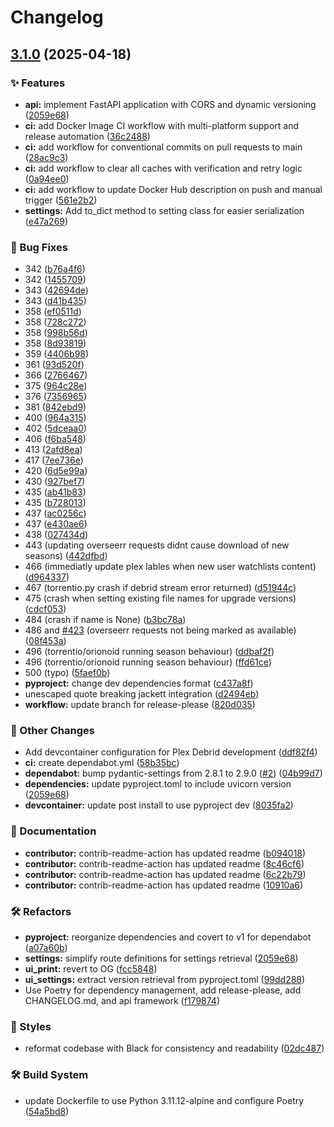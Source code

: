 # Changelog

## [3.1.0](https://github.com/I-am-PUID-0/plex_debrid/compare/3.0.0...3.1.0) (2025-04-18)


### ✨ Features

* **api:** implement FastAPI application with CORS and dynamic versioning ([2059e68](https://github.com/I-am-PUID-0/plex_debrid/commit/2059e681893d0f14190a6487c3efb0cff4c3d797))
* **ci:** add Docker Image CI workflow with multi-platform support and release automation ([36c2488](https://github.com/I-am-PUID-0/plex_debrid/commit/36c2488d005b28a4a44f7e92e1b96395465f13fa))
* **ci:** add workflow for conventional commits on pull requests to main ([28ac9c3](https://github.com/I-am-PUID-0/plex_debrid/commit/28ac9c32791840e43d252492ae7f2dd6c51452e9))
* **ci:** add workflow to clear all caches with verification and retry logic ([0a94ee0](https://github.com/I-am-PUID-0/plex_debrid/commit/0a94ee058e1d5f71dc8beb7c290b5366065b18c9))
* **ci:** add workflow to update Docker Hub description on push and manual trigger ([561e2b2](https://github.com/I-am-PUID-0/plex_debrid/commit/561e2b2254f11c12a6fbeb82ff70361d3587f070))
* **settings:** Add to_dict method to setting class for easier serialization ([e47a269](https://github.com/I-am-PUID-0/plex_debrid/commit/e47a269bfc2883d7091dc4ff31f5fbff95c8f2e7))


### 🐛 Bug Fixes

* 342 ([b76a4f6](https://github.com/I-am-PUID-0/plex_debrid/commit/b76a4f68ea1869ee27badbd5ce29d6da32c43c46))
* 342 ([1455709](https://github.com/I-am-PUID-0/plex_debrid/commit/14557091c4bba6d6dc406718a5b122a3a1570406))
* 343 ([42694de](https://github.com/I-am-PUID-0/plex_debrid/commit/42694de9bc4cb01ef8c7b784d13660f1278c1b42))
* 343 ([d41b435](https://github.com/I-am-PUID-0/plex_debrid/commit/d41b435a9b746a2de199549a702b843036b24986))
* 358 ([ef0511d](https://github.com/I-am-PUID-0/plex_debrid/commit/ef0511d5bce46d2c2159f2f93899b6d7ea23a397))
* 358 ([728c272](https://github.com/I-am-PUID-0/plex_debrid/commit/728c272ad84862e47709b57725e1d3e550d41aa3))
* 358 ([998b56d](https://github.com/I-am-PUID-0/plex_debrid/commit/998b56d15e6ee0d1a471bfe2b2af7c6f23be2d79))
* 358 ([8d93819](https://github.com/I-am-PUID-0/plex_debrid/commit/8d9381941eef0ebb32865bab89c042a60e473d3d))
* 359 ([4406b98](https://github.com/I-am-PUID-0/plex_debrid/commit/4406b989bdec11cc6787d78eede36c0a9ebcf86d))
* 361 ([93d520f](https://github.com/I-am-PUID-0/plex_debrid/commit/93d520fdba9228c5ae54ea836960ec8f4c79c087))
* 366 ([2766467](https://github.com/I-am-PUID-0/plex_debrid/commit/27664674bdcfe44ef961c773fc0517cc238b2775))
* 375 ([964c28e](https://github.com/I-am-PUID-0/plex_debrid/commit/964c28ea5bd694e1698dac7d55783d6bf23ceb64))
* 376 ([7356965](https://github.com/I-am-PUID-0/plex_debrid/commit/7356965d5f8901a45c8c4a82374478d27aceaf83))
* 381 ([842ebd9](https://github.com/I-am-PUID-0/plex_debrid/commit/842ebd9a3b68308457972c330a66418b48d34395))
* 400 ([964a315](https://github.com/I-am-PUID-0/plex_debrid/commit/964a31525c9f7a1327d8aefbfb67978e16172a5e))
* 402 ([5dceaa0](https://github.com/I-am-PUID-0/plex_debrid/commit/5dceaa005a9b0c00ec9ec9d472442697ba534e01))
* 406 ([f6ba548](https://github.com/I-am-PUID-0/plex_debrid/commit/f6ba548d2be9b3b1644ed65298b0543faa2a39b0))
* 413 ([2afd8ea](https://github.com/I-am-PUID-0/plex_debrid/commit/2afd8ea343989eda640bbbec7855d2080f0c8d86))
* 417 ([7ee736e](https://github.com/I-am-PUID-0/plex_debrid/commit/7ee736ebc1f7c70287867ef0567d17df55eb5a95))
* 420 ([6d5e99a](https://github.com/I-am-PUID-0/plex_debrid/commit/6d5e99a27e27c31325307d4d8da1e999fd072113))
* 430 ([927bef7](https://github.com/I-am-PUID-0/plex_debrid/commit/927bef74b47c26d17ee4bbd1a893769480f2432c))
* 435 ([ab41b83](https://github.com/I-am-PUID-0/plex_debrid/commit/ab41b835988660a1f16330632ac68236ffca98bd))
* 435 ([b728013](https://github.com/I-am-PUID-0/plex_debrid/commit/b7280137ab90476d48f23398d8c16c7a380820d2))
* 437 ([ac0256c](https://github.com/I-am-PUID-0/plex_debrid/commit/ac0256cf1a3a87a14b5c4dd0c8fb9c77ca52779c))
* 437 ([e430ae6](https://github.com/I-am-PUID-0/plex_debrid/commit/e430ae6ad877c8a41eddf9cdc99f61b9ff4b6124))
* 438 ([027434d](https://github.com/I-am-PUID-0/plex_debrid/commit/027434db361ea4c03cb6a38d3867b39675c53dd2))
* 443 (updating overseerr requests didnt cause download of new seasons) ([442dfbd](https://github.com/I-am-PUID-0/plex_debrid/commit/442dfbdcde2f3a01518d48da7233173232e28bf6))
* 466 (immediatly update plex lables when new user watchlists content) ([d964337](https://github.com/I-am-PUID-0/plex_debrid/commit/d9643375da2eb1ae2237b335663d918679651691))
* 467 (torrentio.py crash if debrid stream error returned) ([d51944c](https://github.com/I-am-PUID-0/plex_debrid/commit/d51944c6c14371257931f9081cb23100b02f19ff))
* 475 (crash when setting existing file names for upgrade versions) ([cdcf053](https://github.com/I-am-PUID-0/plex_debrid/commit/cdcf0532ea4c22c9433c31c15c1fbce32b0a7914))
* 484 (crash if name is None) ([b3bc78a](https://github.com/I-am-PUID-0/plex_debrid/commit/b3bc78a4be4c713163460737154b37c7c116bb64))
* 486 and [#423](https://github.com/I-am-PUID-0/plex_debrid/issues/423) (overseerr requests not being marked as available) ([08f453a](https://github.com/I-am-PUID-0/plex_debrid/commit/08f453a6082cb8b97b46cc5cfac6e5fcbce78436))
* 496 (torrentio/orionoid running season behaviour) ([ddbaf2f](https://github.com/I-am-PUID-0/plex_debrid/commit/ddbaf2fd820ce2b369bd40064f2f5190cc4a6fb0))
* 496 (torrentio/orionoid running season behaviour) ([ffd61ce](https://github.com/I-am-PUID-0/plex_debrid/commit/ffd61cec080b76c8b8e45a3c1204815d2df067fd))
* 500 (typo) ([5faef0b](https://github.com/I-am-PUID-0/plex_debrid/commit/5faef0bcd821d8246e130262ae49ad8def5d96a3))
* **pyproject:** change dev dependencies format ([c437a8f](https://github.com/I-am-PUID-0/plex_debrid/commit/c437a8f5b90664936b6abeabc229458d2ddf7f83))
* unescaped quote breaking jackett integration ([d2494eb](https://github.com/I-am-PUID-0/plex_debrid/commit/d2494ebb5342a3263fc1c934bb826df94b34da59))
* **workflow:** update branch for release-please ([820d035](https://github.com/I-am-PUID-0/plex_debrid/commit/820d03595568e2cf364d41eef6bdbc71a36b5016))


### 🤡 Other Changes

* Add devcontainer configuration for Plex Debrid development ([ddf82f4](https://github.com/I-am-PUID-0/plex_debrid/commit/ddf82f49e35f6e45b611a12a050a798aafe59c68))
* **ci:** create dependabot.yml ([58b35bc](https://github.com/I-am-PUID-0/plex_debrid/commit/58b35bcee3f7482cda3d774f3ba82453a2ed6b60))
* **dependabot:** bump pydantic-settings from 2.8.1 to 2.9.0 ([#2](https://github.com/I-am-PUID-0/plex_debrid/issues/2)) ([04b99d7](https://github.com/I-am-PUID-0/plex_debrid/commit/04b99d70d57db270dc5e0227c78265f0055a48d5))
* **dependencies:** update pyproject.toml to include uvicorn version ([2059e68](https://github.com/I-am-PUID-0/plex_debrid/commit/2059e681893d0f14190a6487c3efb0cff4c3d797))
* **devcontainer:** update post install to use pyproject dev ([8035fa2](https://github.com/I-am-PUID-0/plex_debrid/commit/8035fa2f361190b452ea7dbba0cf3da7832dc601))


### 📖 Documentation

* **contributor:** contrib-readme-action has updated readme ([b094018](https://github.com/I-am-PUID-0/plex_debrid/commit/b094018e13f56302d2e295940b07a4c52a36fa8b))
* **contributor:** contrib-readme-action has updated readme ([8c46cf6](https://github.com/I-am-PUID-0/plex_debrid/commit/8c46cf64ccf91e5e8a403af998c04567ac352d9e))
* **contributor:** contrib-readme-action has updated readme ([6c22b79](https://github.com/I-am-PUID-0/plex_debrid/commit/6c22b79770bbe10938fa4ae0ea38d170b9532cdf))
* **contributor:** contrib-readme-action has updated readme ([10910a6](https://github.com/I-am-PUID-0/plex_debrid/commit/10910a6e127635e0e6c6224ee4e116dcedf89ccb))


### 🛠️ Refactors

* **pyproject:** reorganize dependencies and covert to v1 for dependabot ([a07a60b](https://github.com/I-am-PUID-0/plex_debrid/commit/a07a60b08d65c4f8c7569a438325a50ed829bd0b))
* **settings:** simplify route definitions for settings retrieval ([2059e68](https://github.com/I-am-PUID-0/plex_debrid/commit/2059e681893d0f14190a6487c3efb0cff4c3d797))
* **ui_print:** revert to OG ([fcc5848](https://github.com/I-am-PUID-0/plex_debrid/commit/fcc58484c4815d98aa32f9a674a29a33e571eadc))
* **ui_settings:** extract version retrieval from pyproject.toml ([99dd288](https://github.com/I-am-PUID-0/plex_debrid/commit/99dd288287e2fdb1f9f0b88fb9ff84bfeac66ab1))
* Use Poetry for dependency management, add release-please, add CHANGELOG.md, and api framework ([f179874](https://github.com/I-am-PUID-0/plex_debrid/commit/f1798743a45fb28dedb71a1dd3f4c572529b71aa))


### 🎨 Styles

* reformat codebase with Black for consistency and readability ([02dc487](https://github.com/I-am-PUID-0/plex_debrid/commit/02dc487087c71cb8413a057082d2c5256a1f503e))


### 🛠️ Build System

* update Dockerfile to use Python 3.11.12-alpine and configure Poetry ([54a5bd8](https://github.com/I-am-PUID-0/plex_debrid/commit/54a5bd8cccbd7af66268c81166a069012bf51586))
